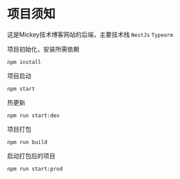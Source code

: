 # 项目须知

这是Mickey技术博客网站的后端，主要技术栈 `NestJs` `Typeorm`

项目初始化，安装所需依赖

```
npm install
```

项目启动

```
npm start
```

热更新

```
npm run start:dev
```

项目打包

```
npm run build
```

启动打包后的项目

```
npm run start:prod
```
